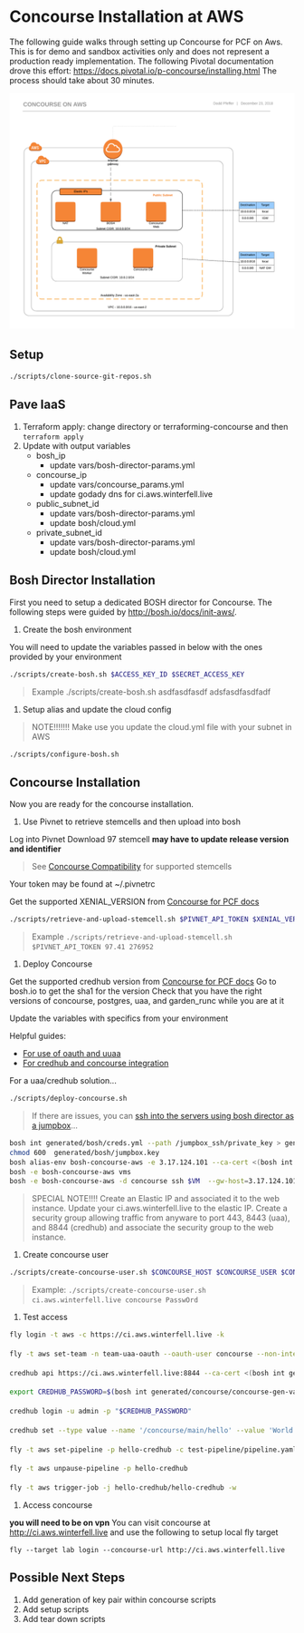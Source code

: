 # Concourse Installation at AWS

The following guide walks through setting up Concourse for PCF on Aws.  This is for demo and sandbox activities only and does not represent a production ready implementation. The following Pivotal documentation drove this effort: https://docs.pivotal.io/p-concourse/installing.html
The process should take about 30 minutes.

![Concourse on AWS](docs/concourse-on-aws.png)

## Setup

```bash
./scripts/clone-source-git-repos.sh
```

## Pave IaaS

1. Terraform apply: change directory or terraforming-concourse and then `terraform apply`
2. Update with output variables
    - bosh_ip
        - update vars/bosh-director-params.yml
    - concourse_ip
        - update vars/concourse_params.yml
        - update godady dns for ci.aws.winterfell.live
    - public_subnet_id
        - update vars/bosh-director-params.yml
        - update bosh/cloud.yml
    - private_subnet_id
        - update vars/bosh-director-params.yml
        - update bosh/cloud.yml

## Bosh Director Installation

First you need to setup a dedicated BOSH director for Concourse.  The following steps were guided by http://bosh.io/docs/init-aws/.

1. Create the bosh environment

You will need to update the variables passed in below with the ones provided by your environment

```bash
./scripts/create-bosh.sh $ACCESS_KEY_ID $SECRET_ACCESS_KEY
```

>Example ./scripts/create-bosh.sh asdfasdfasdf adsfasdfasdfadf

1. Setup alias and update the cloud config

>NOTE!!!!!!!  Make use you update the cloud.yml file with your subnet in AWS

```bash
./scripts/configure-bosh.sh
```

## Concourse Installation

Now you are ready for the concourse installation.

1. Use Pivnet to retrieve stemcells and then upload into bosh

Log into Pivnet
Download 97 stemcell **may have to update release version and identifier**
>See [Concourse Compatibility](https://docs.pivotal.io/p-concourse/index.html#compatibility) for supported stemcells

Your token may be found at ~/.pivnetrc

Get the supported XENIAL_VERSION from [Concourse for PCF docs](https://docs.pivotal.io/p-concourse/4-x/index.html#compatibility)

```bash
./scripts/retrieve-and-upload-stemcell.sh $PIVNET_API_TOKEN $XENIAL_VERSION $XENIAL_SLUG
```

>Example `./scripts/retrieve-and-upload-stemcell.sh $PIVNET_API_TOKEN 97.41 276952`

1. Deploy Concourse

Get the supported credhub version from [Concourse for PCF docs](https://docs.pivotal.io/p-concourse/4-x/index.html#compatibility)
Go to bosh.io to get the sha1 for the version
Check that you have the right versions of concourse, postgres, uaa, and garden_runc while you are at it

Update the variables with specifics from your environment

Helpful guides:

- [For use of oauth and uuaa](https://github.com/concourse/concourse-bosh-deployment/pull/85)
- [For credhub and concourse integration](https://github.com/pivotal-cf/pcf-pipelines/blob/master/docs/credhub-integration.md)

For a uaa/credhub solution...

```bash
./scripts/deploy-concourse.sh
```

>If there are issues, you can [ssh into the servers using bosh director as a jumpbox](https://bosh.io/docs/jumpbox/)...

```bash
bosh int generated/bosh/creds.yml --path /jumpbox_ssh/private_key > generated/bosh/jumpbox.key
chmod 600  generated/bosh/jumpbox.key
bosh alias-env bosh-concourse-aws -e 3.17.124.101 --ca-cert <(bosh int generated/bosh/creds.yml --path /director_ssl/ca)
bosh -e bosh-concourse-aws vms
bosh -e bosh-concourse-aws -d concourse ssh $VM  --gw-host=3.17.124.101 --gw-user jumpbox --gw-private-key generated/bosh/jumpbox.key
```

>SPECIAL NOTE!!!! Create an Elastic IP and associated it to the web instance.  Update your ci.aws.winterfell.live to the elastic IP.  Create a security group allowing traffic from anyware to port 443, 8443 (uaa), and 8844 (credhub) and associate the security group to the web instance.

1. Create concourse user

```bash
./scripts/create-concourse-user.sh $CONCOURSE_HOST $CONCOURSE_USER $CONCOURSE_USER_PASSWORD
```

>Example: `./scripts/create-concourse-user.sh ci.aws.winterfell.live concourse PasswOrd`

1. Test access

```bash
fly login -t aws -c https://ci.aws.winterfell.live -k

fly -t aws set-team -n team-uaa-oauth --oauth-user concourse --non-interactive

credhub api https://ci.aws.winterfell.live:8844 --ca-cert <(bosh int generated/concourse/concourse-gen-vars.yml --path /atc_tls/ca)

export CREDHUB_PASSWORD=$(bosh int generated/concourse/concourse-gen-vars.yml --path /uaa_users_admin)

credhub login -u admin -p "$CREDHUB_PASSWORD"

credhub set --type value --name '/concourse/main/hello' --value 'World'

fly -t aws set-pipeline -p hello-credhub -c test-pipeline/pipeline.yaml -n

fly -t aws unpause-pipeline -p hello-credhub

fly -t aws trigger-job -j hello-credhub/hello-credhub -w

```

1. Access concourse

**you will need to be on vpn**
You can visit concourse at http://ci.aws.winterfell.live and use the following to setup local fly target
```
fly --target lab login --concourse-url http://ci.aws.winterfell.live
```

## Possible Next Steps

1. Add generation of key pair within concourse scripts
2. Add setup scripts
3. Add tear down scripts
